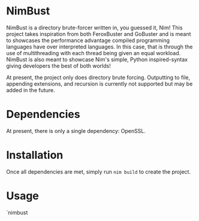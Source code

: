 # NimBust
NimBust is a directory brute-forcer written in, you guessed it, Nim! This project takes inspiration from both FeroxBuster and GoBuster and is meant to showcases the performance advantage compiled programming languages have over interpreted languages. In this case, that is through the use of multithreading with each thread being given an equal workload. NimBust is also meant to showcase Nim's simple, Python inspired-syntax giving developers the best of both worlds!

At present, the project only does directory brute forcing. Outputting to file, appending extensions, and recursion is currently not supported but may be added in the future.

# Dependencies 
At present, there is only a single dependency: OpenSSL.

# Installation
Once all dependencies are met, simply run `nim build` to create the project. 

# Usage
`nimbust <url> <wordlist> <threads>
